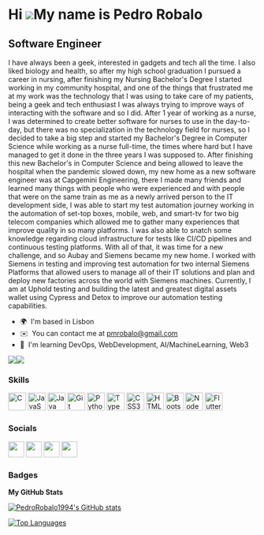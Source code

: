Hi ![](https://user-images.githubusercontent.com/18350557/176309783-0785949b-9127-417c-8b55-ab5a4333674e.gif)My name is Pedro Robalo
====================================================================================================================================

Software Engineer
----------------------

I have always been a geek, interested in gadgets and tech all the time. I also liked biology and health, so after my high school graduation I pursued a career in nursing, after finishing my Nursing Bachelor's Degree I started working in my community hospital, and one of the things that frustrated me at my work was the technology that I was using to take care of my patients, being a geek and tech enthusiast I was always trying to improve ways of interacting with the software and so I did. After 1 year of working as a nurse, I was determined to create better software for nurses to use in the day-to-day, but there was no specialization in the technology field for nurses, so I decided to take a big step and started my Bachelor's Degree in Computer Science while working as a nurse full-time, the times where hard but I have managed to get it done in the three years I was supposed to. After finishing this new Bachelor's in Computer Science and being allowed to leave the hospital when the pandemic slowed down, my new home as a new software engineer was at Capgemini Engineering, there I made many friends and learned many things with people who were experienced and with people that were on the same train as me as a newly arrived person to the IT development side, I was able to start my test automation journey working in the automation of set-top boxes, mobile, web, and smart-tv for two big telecom companies which allowed me to gather many experiences that improve quality in so many platforms. I was also able to snatch some knowledge regarding cloud infrastructure for tests like CI/CD pipelines and continuous testing platforms. With all of that, it was time for a new challenge, and so Aubay and Siemens became my new home. I worked with Siemens in testing and improving test automation for two internal Siemens Platforms that allowed users to manage all of their IT solutions and plan and deploy new factories across the world with Siemens machines. Currently, I am at Uphold testing and building the latest and greatest digital assets wallet using Cypress and Detox to improve our automation testing capabilities.

* 🌍  I'm based in Lisbon
* ✉️  You can contact me at [pmrobalo@gmail.com](mailto:pmrobalo@gmail.com)
* 🧠  I'm learning DevOps, WebDevelopment, AI/MachineLearning, Web3

<a href="https://www.github.com/PedroRobalo1994" target="_blank" rel="noreferrer"><img
src="https://img.shields.io/github/followers/PedroRobalo1994?logo=github&style=for-the-badge&color=0891b2&labelColor=1c1917" /></a><a href="https://www.twitter.com/@PedroRobalo94" target="_blank" rel="noreferrer"><img
src="https://img.shields.io/twitter/follow/@PedroRobalo94?logo=twitter&style=for-the-badge&color=0891b2&labelColor=1c1917"
/></a>

### Skills


<p align="left">
<a href="https://docs.microsoft.com/en-us/cpp/?view=msvc-170" target="_blank" rel="noreferrer"><img src="https://raw.githubusercontent.com/danielcranney/readme-generator/main/public/icons/skills/c-colored.svg" width="36" height="36" alt="C" /></a>
<a href="https://developer.mozilla.org/en-US/docs/Web/JavaScript" target="_blank" rel="noreferrer"><img src="https://raw.githubusercontent.com/danielcranney/readme-generator/main/public/icons/skills/javascript-colored.svg" width="36" height="36" alt="JavaScript" /></a>
<a href="https://www.oracle.com/java/" target="_blank" rel="noreferrer"><img src="https://raw.githubusercontent.com/danielcranney/readme-generator/main/public/icons/skills/java-colored.svg" width="36" height="36" alt="Java" /></a>
<a href="https://git-scm.com/" target="_blank" rel="noreferrer"><img src="https://raw.githubusercontent.com/danielcranney/readme-generator/main/public/icons/skills/git-colored.svg" width="36" height="36" alt="Git" /></a>
<a href="https://www.python.org/" target="_blank" rel="noreferrer"><img src="https://raw.githubusercontent.com/danielcranney/readme-generator/main/public/icons/skills/python-colored.svg" width="36" height="36" alt="Python" /></a>
<a href="https://www.typescriptlang.org/" target="_blank" rel="noreferrer"><img src="https://raw.githubusercontent.com/danielcranney/readme-generator/main/public/icons/skills/typescript-colored.svg" width="36" height="36" alt="TypeScript" /></a>
<a href="https://www.w3.org/TR/CSS/#css" target="_blank" rel="noreferrer"><img src="https://raw.githubusercontent.com/danielcranney/readme-generator/main/public/icons/skills/css3-colored.svg" width="36" height="36" alt="CSS3" /></a>
<a href="https://developer.mozilla.org/en-US/docs/Glossary/HTML5" target="_blank" rel="noreferrer"><img src="https://raw.githubusercontent.com/danielcranney/readme-generator/main/public/icons/skills/html5-colored.svg" width="36" height="36" alt="HTML5" /></a>
<a href="https://getbootstrap.com/" target="_blank" rel="noreferrer"><img src="https://raw.githubusercontent.com/danielcranney/readme-generator/main/public/icons/skills/bootstrap-colored.svg" width="36" height="36" alt="Bootstrap" /></a>
<a href="https://nodejs.org/en/" target="_blank" rel="noreferrer"><img src="https://raw.githubusercontent.com/danielcranney/readme-generator/main/public/icons/skills/nodejs-colored.svg" width="36" height="36" alt="NodeJS" /></a>
<a href="https://flutter.dev/" target="_blank" rel="noreferrer"><img src="https://raw.githubusercontent.com/danielcranney/readme-generator/main/public/icons/skills/flutter-colored.svg" width="36" height="36" alt="Flutter" /></a>
</p>


### Socials

<p align="left"> <a href="https://www.github.com/PedroRobalo1994" target="_blank" rel="noreferrer"><img src="https://raw.githubusercontent.com/danielcranney/readme-generator/main/public/icons/socials/github.svg" width="32" height="32" /></a> <a href="http://www.instagram.com/pedro_robalo94" target="_blank" rel="noreferrer"><img src="https://raw.githubusercontent.com/danielcranney/readme-generator/main/public/icons/socials/instagram.svg" width="32" height="32" /></a> <a href="https://www.linkedin.com/in/pedro-robalo-42a39212a/" target="_blank" rel="noreferrer"><img src="https://raw.githubusercontent.com/danielcranney/readme-generator/main/public/icons/socials/linkedin.svg" width="32" height="32" /></a> <a href="https://www.twitter.com/@PedroRobalo94" target="_blank" rel="noreferrer"><img src="https://raw.githubusercontent.com/danielcranney/readme-generator/main/public/icons/socials/twitter.svg" width="32" height="32" /></a></p>

### Badges

<b>My GitHub Stats</b>

<a href="http://www.github.com/PedroRobalo1994"><img src="https://github-readme-stats-htxzvl14e-pedro-robalos-projects.vercel.app/api?username=PedroRobalo1994&icons=true&theme=transparent&hide_border=true" alt="PedroRobalo1994's GitHub stats" /></a>

<a href="https://github.com/PedroRobalo1994" align="left"><img src="https://github-readme-stats.vercel.app/api/top-langs/?username=PedroRobalo1994&icons=true&theme=transparent&hide_border=true" alt="Top Languages" /></a>
